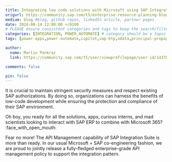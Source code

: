 ```yaml
---
title: Integrating low code solutions with Microsoft using SAP Integration Suite has never been easier!
origurl: https://community.sap.com/t5/enterprise-resource-planning-blogs-by-members/integrating-low-code-solutions-with-microsoft-using-sap-integration-suite/ba-p/13789298
medium: blog #blog, github repos, linkedIn article, partner pages
date: 2024-08-14 12:00:00 +/0100
# PLEASE ensure consistent categories and tags to keep the search/filtering meaningful!
categories: [INTEGRATION, POWER_AUTOMATE] # category should be a topic and sub-category primary product
tags: [power-apps,power-automate,copilot,sap-btp,odata,principal-propagation,apim]     # TAG names should always be lowercase

author:
  name: Martin Pankraz
  link: https://community.sap.com/t5/user/viewprofilepage/user-id/143781

comments: false

pin: false
---
```

It is crucial to maintain stringent security measures and respect existing SAP authorizations. By doing so, organizations can harness the benefits of low-code development while ensuring the protection and compliance of their SAP environment.

Oh boy, you ready for all the solutions, apps, curious interns, and mad scientists looking to interact with SAP ERP to combine with Microsoft 365? :face_with_open_mouth:

Fear no more! The API Management capability of SAP Integration Suite is more than ready. In our usual Microsoft + SAP co-engineering fashion, we are proud to jointly release a fully-fledged enterprise-grade API management policy to support the integration pattern.
